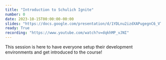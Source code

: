 ```yaml
---
title: "Introduction to Schulich Ignite"
number: 0
date: 2023-10-15T00:00:00-00:00
slides: "https://docs.google.com/presentation/d/1YDLnu2izdXAPugegnC6_VTLPRpyskd-Hcz-Yai4ye9Y/edit?usp=sharing"
ready: True
recording: "https://www.youtube.com/watch?v=dqkhMP_vJNI"
---
```


This session is here to have everyone setup their development environments and get introduced to the course!
